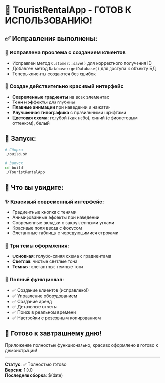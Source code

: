 # 🎉 TouristRentalApp - ГОТОВ К ИСПОЛЬЗОВАНИЮ!

## ✅ Исправления выполнены:

### 🔧 **Исправлена проблема с созданием клиентов**
- Исправлен метод `Customer::save()` для корректного получения ID
- Добавлен метод `Database::getDatabase()` для доступа к объекту БД
- Теперь клиенты создаются без ошибок

### 🎨 **Создан действительно красивый интерфейс**
- **Современные градиенты** на всех элементах
- **Тени и эффекты** для глубины
- **Плавные анимации** при наведении и нажатии
- **Улучшенная типографика** с правильными шрифтами
- **Цветовая схема**: голубой (как небо), синий (с фиолетовым оттенком), белый

## 🚀 Запуск:

```bash
# Сборка
./build.sh

# Запуск
cd build
./TouristRentalApp
```

## 🎯 Что вы увидите:

### ✨ **Красивый современный интерфейс:**
- Градиентные кнопки с тенями
- Анимированные эффекты при наведении
- Современные вкладки с закругленными углами
- Красивые поля ввода с фокусом
- Элегантные таблицы с чередующимися строками

### 🎨 **Три темы оформления:**
- **Основная**: голубо-синяя схема с градиентами
- **Светлая**: чистые светлые тона
- **Темная**: элегантные темные тона

### 🔧 **Полный функционал:**
- ✅ Создание клиентов (исправлено!)
- ✅ Управление оборудованием
- ✅ Создание аренд
- ✅ Детальные отчеты
- ✅ Поиск в реальном времени
- ✅ Настройки с резервным копированием

## 🎉 Готово к завтрашнему дню!

Приложение полностью функционально, красиво оформлено и готово к демонстрации!

---

**Статус**: ✅ Полностью готово  
**Версия**: 1.0.0  
**Последняя сборка**: $(date)
